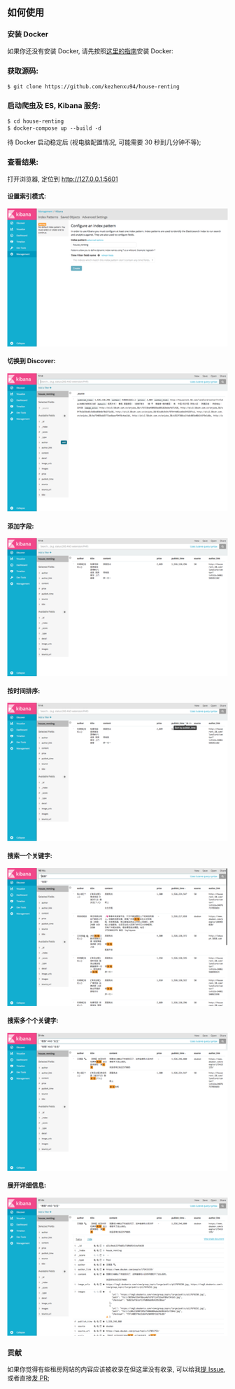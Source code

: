 
## 如何使用

### 安装 Docker

如果你还没有安装 Docker, 请先按照[这里的指南](https://www.docker.com/community-edition#/download)安装 Docker:

### 获取源码:

```shell
$ git clone https://github.com/kezhenxu94/house-renting
```

### 启动爬虫及 ES, Kibana 服务:

```shell
$ cd house-renting
$ docker-compose up --build -d
```

待 Docker 启动稳定后 (视电脑配置情况, 可能需要 30 秒到几分钟不等);

### 查看结果:

打开浏览器, 定位到 http://127.0.0.1:5601 

#### 设置索引模式:

![设置索引模式](screenshot/setting-index-pattern.png)

#### 切换到 Discover:

![切换到 Discover](screenshot/discover.png)

#### 添加字段:

![添加字段](screenshot/adding-fields.png)

#### 按时间排序:

![按时间排序](screenshot/sorting-by-fields.png)

#### 搜索一个关键字:

![搜索一个关键字](screenshot/searching-by-field.png)

#### 搜索多个个关键字:

![搜索多个关键字](screenshot/searching-by-fields.png)

#### 展开详细信息:

![展开详细信息](screenshot/expanding-doc.png)

### 贡献

如果你觉得有些租房网站的内容应该被收录在但这里没有收录, 可以给我[提 Issue](https://github.com/kezhenxu94/house-renting/issues), 或者直接[发 PR](https://github.com/kezhenxu94/house-renting/pulls);
